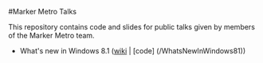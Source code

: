 #Marker Metro Talks

This repository contains code and slides for public talks given by members of the Marker Metro team.


* What's new in Windows 8.1 ([wiki](https://github.com/MarkerMetro/MarkerMetro.Talks/wiki/What's-new-in-Windows-8.1---Notes) | [code] (/WhatsNewInWindows81))
